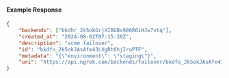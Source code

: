 <!-- Code generated for API Clients. DO NOT EDIT. -->

#### Example Response

```json
{
	"backends": ["bkdhr_2k5okGrjXIBGBv986R6iHJw7vtq"],
	"created_at": "2024-08-02T07:15:39Z",
	"description": "acme failover",
	"id": "bkdfo_2k5okJAsAfe43LXgRt6hjIruPTF",
	"metadata": "{\"environment\": \"staging\"}",
	"uri": "https://api.ngrok.com/backends/failover/bkdfo_2k5okJAsAfe43LXgRt6hjIruPTF"
}
```

